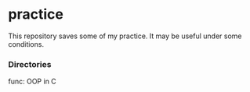 # practice

This repository saves some of my practice. It may be useful under some conditions.

### Directories
func: OOP in C


